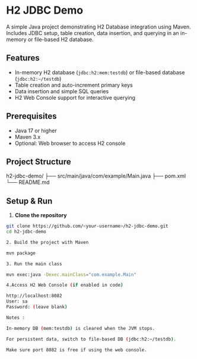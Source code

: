 # H2 JDBC Demo

A simple Java project demonstrating H2 Database integration using Maven.  
Includes JDBC setup, table creation, data insertion, and querying in an in-memory or file-based H2 database.

## Features
- In-memory H2 database (`jdbc:h2:mem:testdb`) or file-based database (`jdbc:h2:~/testdb`)
- Table creation and auto-increment primary keys
- Data insertion and simple SQL queries
- H2 Web Console support for interactive querying

## Prerequisites
- Java 17 or higher
- Maven 3.x
- Optional: Web browser to access H2 console

## Project Structure
h2-jdbc-demo/
├── src/main/java/com/example/Main.java
├── pom.xml
└── README.md


## Setup & Run

1. **Clone the repository**
```bash
git clone https://github.com/<your-username>/h2-jdbc-demo.git
cd h2-jdbc-demo

2. Build the project with Maven

mvn package

3. Run the main class

mvn exec:java -Dexec.mainClass="com.example.Main"

4.Access H2 Web Console (if enabled in code)

http://localhost:8082
User: sa
Password: (leave blank)

Notes :

In-memory DB (mem:testdb) is cleared when the JVM stops.

For persistent data, switch to file-based DB (jdbc:h2:~/testdb).

Make sure port 8082 is free if using the web console.
